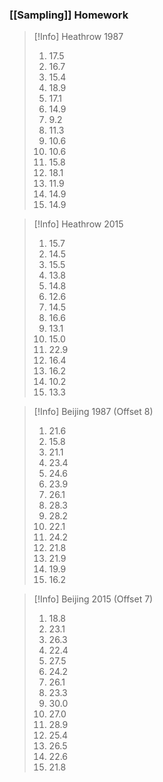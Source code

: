### [[Sampling]] Homework 

> [!Info] Heathrow 1987
> 1. 17.5
> 2. 16.7
> 3. 15.4
> 4. 18.9
> 5. 17.1
> 6. 14.9
> 7. 9.2
> 8. 11.3
> 9. 10.6
> 10. 10.6
> 11. 15.8
> 12. 18.1
> 13. 11.9
> 14. 14.9
> 15. 14.9

> [!Info] Heathrow 2015
> 1. 15.7
> 2. 14.5
> 3. 15.5
> 4. 13.8
> 5. 14.8
> 6. 12.6
> 7. 14.5
> 8. 16.6
> 9. 13.1
> 10. 15.0
> 11. 22.9
> 12. 16.4
> 13. 16.2
> 14. 10.2
> 15. 13.3

> [!Info] Beijing 1987 (Offset 8)
> 1. 21.6
> 2. 15.8
> 3. 21.1
> 4. 23.4
> 5. 24.6
> 6. 23.9
> 7. 26.1
> 8. 28.3
> 9. 28.2
> 10. 22.1
> 11. 24.2
> 12. 21.8
> 13. 21.9
> 14. 19.9
> 15. 16.2

> [!Info] Beijing 2015 (Offset 7)
> 1. 18.8
> 2. 23.1
> 3. 26.3
> 4. 22.4
> 5. 27.5
> 6. 24.2
> 7. 26.1
> 8. 23.3
> 9. 30.0
> 10. 27.0
> 11. 28.9
> 12. 25.4
> 13. 26.5
> 14. 22.6
> 15. 21.8